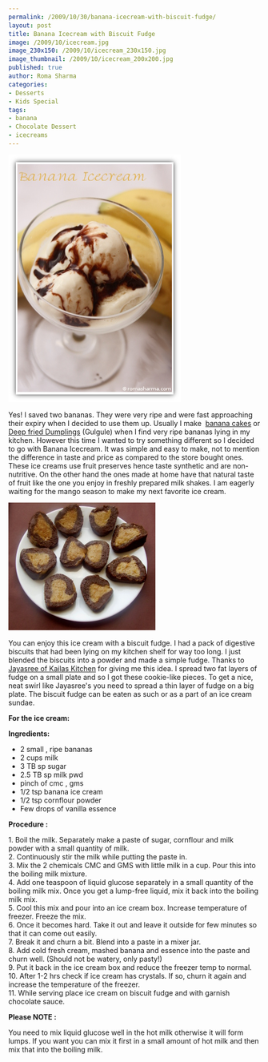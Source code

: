```yaml
--- 
permalink: /2009/10/30/banana-icecream-with-biscuit-fudge/
layout: post
title: Banana Icecream with Biscuit Fudge
image: /2009/10/icecream.jpg
image_230x150: /2009/10/icecream_230x150.jpg
image_thumbnail: /2009/10/icecream_200x200.jpg
published: true
author: Roma Sharma
categories: 
- Desserts
- Kids Special
tags:
- banana
- Chocolate Dessert
- icecreams
---
```

<p><img class="alignnone size-full wp-image-2000" title="icecream" src="/2009/10/icecream.jpg" alt="icecream" width="345" height="494" /></p>
<p>Yes! I saved two bananas. They were very ripe and were fast approaching their expiry when I decided to use them up. Usually I make  <a href="http://romasharma.com/2008/10/banana-walnut-cake/">banana cakes</a> or <a href="http://romasharma.com/2008/10/karwa-chauth/">Deep fried Dumplings</a> (Gulgule) when I find very ripe bananas lying in my kitchen. However this time I wanted to try something different so I decided to go with Banana Icecream. It was simple and easy to make, not to mention the difference in taste and price as compared to the store bought ones. These ice creams use fruit preserves hence taste synthetic and are non-nutritive. On the other hand the ones made at home have that natural taste of fruit like the one you enjoy in freshly prepared milk shakes. I am eagerly waiting for the mango season to make my next favorite ice cream.<!--more--></p>
<p><img class="alignnone size-full wp-image-2002" title="NoBakeChocoRolls" src="/2009/10/nobakechocorolls.jpg" alt="NoBakeChocoRolls" width="294" height="255" /></p>
<p>You can enjoy this ice cream with a biscuit fudge. I had a pack of digestive biscuits that had been lying on my kitchen shelf for way too long. I just blended the biscuits into a powder and made a simple fudge. Thanks to <a href="http://kailaskitchen.blogspot.com/2009/10/no-bake-chocolate-pinwheel.html">Jayasree of Kailas Kitchen</a> for giving me this idea. I spread two fat layers of fudge on a small plate and so I got these cookie-like pieces. To get a nice, neat swirl like Jayasree's you need to spread a thin layer of fudge on a big plate. The biscuit fudge can be eaten as such or as a part of an ice cream sundae.</p>
<p><strong>For the ice cream:</strong></p>
<p><strong>Ingredients:</strong></p>
<ul>
<li>2 small , ripe bananas</li>
<li>2 cups milk</li>
<li>3 TB sp sugar</li>
<li>2.5 TB sp milk pwd</li>
<li>pinch of cmc , gms</li>
<li>1/2 tsp banana ice cream</li>
<li>1/2 tsp cornflour powder</li>
<li>Few drops of vanilla essence</li>
</ul>
<p><strong>Procedure :</strong></p>
<p>1. Boil the milk. Separately make a paste of sugar, cornflour and milk powder with a small quantity of milk.<br />
2. Continuously stir the milk while putting the paste in.<br />
3. Mix the 2 chemicals CMC and GMS with little milk in a cup. Pour this into the boiling milk mixture.<br />
4. Add one teaspoon of liquid glucose separately in a small quantity of the boiling milk mix. Once you get a lump-free liquid, mix it back into the boiling milk mix.<br />
5. Cool this mix and pour into an ice cream box. Increase temperature of freezer. Freeze the mix.<br />
6. Once it becomes hard. Take it out and leave it outside for few minutes so that it can come out easily.<br />
7. Break it and churn a bit. Blend into a paste in a mixer jar.<br />
8. Add cold fresh cream, mashed banana and essence into the paste and churn well. (Should not be watery, only pasty!)<br />
9. Put it back in the ice cream box and reduce the freezer temp to normal.<br />
10. After 1-2 hrs check if ice cream has crystals. If so, churn it again and increase the temperature of the freezer.<br />
11. While serving place ice cream on biscuit fudge and with garnish chocolate sauce.</p>
<p><strong>Please NOTE :</strong></p>
<p>You need to mix liquid glucose well in the hot milk otherwise it will form lumps. If you want you can mix it first in a small amount of hot milk and then mix that into the boiling milk.</p>
<p><strong><br />
</strong></p>

